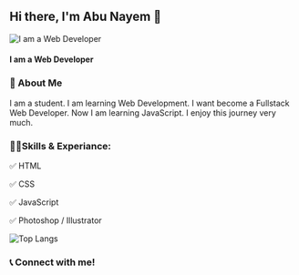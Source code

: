 ## Hi there, I'm Abu Nayem 👋

![I am a Web Developer](https://wallpapers.com/images/hd/website-background-e3ttfyugioqlru1w.jpg)

#### I am a Web Developer

### 🚀 About Me

I am a student. I am learning Web Development. I want become a Fullstack Web Developer. Now I am learning JavaScript. I enjoy this journey very much.   

### 👨‍🎓Skills & Experiance:

✅ HTML

✅ CSS

✅ JavaScript

✅ Photoshop / Illustrator

<link
  rel="stylesheet"
  href="https://cdn.jsdelivr.net/gh/dheereshagrwal/colored-icons@1.7.7/src/app/ci.min.css"
/>
<i class="ci ci-html5 ci-2x"></i> <i class="ci ci-css ci-2x"></i>  <i class="ci ci-js  ci-2x"></i> <i class="ci ci-git  ci-2x"></i>

![Top Langs](https://github-readme-stats.vercel.app/api/top-langs/?username=anuraghazra&layout=compact)

### 📞 Connect with me!

[<i class="ci ci-github ci-2x"></i>](https://github.com/Taw-sip)  [<i class="ci ci-facebook ci-2x"></i>](https://www.facebook.com/abu.nayem.1401)  [<i class="ci ci-instagram ci-2x">](https://www.instagram.com/tawsipabunayem/)  [<i class="ci ci-gmail ci-2x"></i>](https://mail.google.com/mail/u/0/?tab=rm&ogbl#inbox?compose=CllgCJTLpGkBsqWnwmrjllbKdCCcMdxQBjpCPFnKpHvdKwTLLrWLGlnkpKTWtKVJcQHBMJksWrL)

